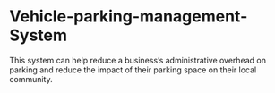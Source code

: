 # Vehicle-parking-management-System
This system can help reduce a business’s administrative overhead on parking and reduce the impact of their parking space on their local community.
